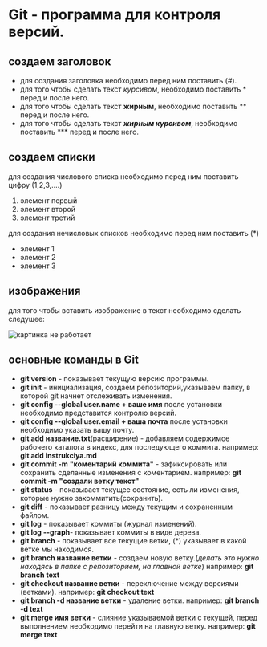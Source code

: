 # Git - программа для контроля версий.

## создаем заголовок
* для создания заголовка необходимо перед ним поставить (#).
* для того чтобы сделать текст *курсивом*, необходимо поставить * перед и после него.
* для того чтобы сделать текст **жирным**, необходимо поставить ** перед и после него.
* для того чтобы сделать текст ***жирным курсивом***, необходимо поставить *** перед и после него.

## создаем списки
для создания числового списка необходимо перед ним поставить цифру (1,2,3,....)

1. элемент первый
2. элемент второй
3. элемент третий

для создания нечисловых списков необходимо перед ним поставить (*)

* элемент 1
* элемент 2
* элемент 3 

## изображения
для того чтобы вставить изображение в текст необходимо сделать следущее:

![картинка не работает](Рисунок3.JPG)

## основные команды в Git
* __git version__ - показывает текущую версию программы.
* __git init__ - инициализация, создаем репозиторий,указываем папку, в которой git начнет отслеживать изменения.
* __git config --global user.name + ваше имя__ после установки необходимо представится контролю версий.
* __git config --global user.email + ваша почта__ после установки необходимо указать вашу почту.
* __git add название.txt__(расширение) - добавляем содержимое рабочего каталога в индекс, для последующего коммита. например: __git add instrukciya.md__
* __git commit -m "коментарий коммита"__ - зафиксировать или сохранить сделанные изменения с коментарием. например: __git commit -m "создали ветку текст"__
* __git status__ - показывает текущее состояние, есть ли изменения, которые нужно закоммитить(сохранить).
* __git diff__ - показывает разницу между текущим и сохраненным файлом.
* __git log__ - показывает коммиты (журнал изменений).
* __git log --graph__- показывает коммиты в виде дерева.
* __git branch__ - показывает все текущие ветки, (*) указывает в какой ветке мы находимся.
* __git branch название ветки__ - создаем новую ветку.(_делать это нужно находясь в папке с репозиторием, на главной ветке_) например: __git branch text__
* __git checkout название ветки__ - переключение между версиями (ветками). например: __git checkout text__
* __git branch -d название ветки__ - удаление ветки. например: __git branch -d text__
* __git merge имя ветки__ - слияние указываемой ветки с текущей, перед выполнением необходимо перейти на главную ветку. например: __git merge text__


